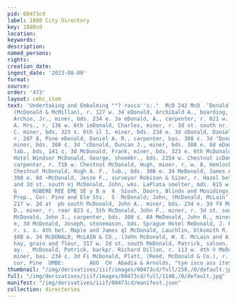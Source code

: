 ```yaml
---
pid: 00473cd
label: 1880 City Directory
key: 1880cd
location: 
keywords: 
description: 
named_persons: 
rights: 
creation_date: 
ingest_date: '2023-08-09'
format: 
source: 
order: '473'
layout: cmhc_item
text: 'Undertaking and Embalming °°? rasca''s:.°  McD 242 McD  ‘Donald, Angus D.,
  (McDonald & McMillan), r. 127 w. 34 eDonald, Archibald A., boarding, 234 e. 3d ‘cDonald,
  Archie, Jr., miner, bds. 234 e. 3a eDonald, A., carpenter, r. 621 w. Chestnut [cDonald,
  A. Mrs., r, 136 w. 6th ioDonald, Charles, miner, r. 3d st. south nr. Alder eDonald,
  C. miner, bds, 323 ¢. 6th il 1, miner, bds. 234 e. 3d ¢Donald, Daniel, teamster,
  r. 207 8, Pine eDonald, Daniel A. R., carpenter, bas. 308 ¢. 3d ‘Donald, Dunean,
  miner, bds. 308 ¢. 3d ‘cDonald, Duncan J., miner, bds. 308 e. 8d eDonald, Felix,
  lab., bds, 141 ¢, 3d McDonald, Frank, miner, bds. 323 e. 6th McDonald, George, cook
  Hotel Windsor McDonald, George, shoemkr., bds. 2254 w. Chestnut icDonald, George,
  carpenter, r. 718 w. Chestnut McDonald, Hugh, miner, r, w. 8, Hemlock bet. 3d and
  Chestnut McDonald, Hugh A. F., lub., bds. 308 e. 34 MeDonald, James A. miner, bds.
  308 e. 8d ~McDonald, Jesse F., surveyor Robison & Sizer, r. Hazel bet. Chestnut
  and 2d st. south ej McDonald, John, wks. LaPlata smelter, bds. 815 w. Chestnut     v
  &     HSBERE REE EME SE y B a  4  Siush, Doors, Blinds and Mouidings, ‘J. D. GRIFFITH,
  Prop., Cor. Pine and Elm Sts.  5  McDonald; John, (McDonald, McLain’ & Co.), r.
  217 w. 2d at  pb south McDonald, John A., miner, bds. 234 e. 3d f4 McDonald, John
  D., miner, r. rear 823 ¢, 5th McDonald, John F., miner, r. 3d st. south nr. Alder
  McDonald, John J., carpenter, bds. 308 ¢. 84 MeDonald, John R., miner, bds. 308
  e, 3d McDonald, Joseph, stonemason, bds. Sprague Hotel MeDonald, J. P., carpenter,
  r. s. s. 4th bet. Maple and James ql McDonald, Lauchlin, blksmith R. 5. McLeod,
  $08 e. 34 McDONALD, McLAIN & CO., (John McDonald, W. E. McLain and A. G. Bowman),
  hay, grain and flour, 317 w. 2d st. south MeDonald, Patrick, saloon, 204 Harrison
  ay. _ McDonald, Patrick, barkpr. Richard Dillon, r. 113 w. 4th © MeDonatd, Peter,
  miner, bas. 234 ¢. 3d Fi McDonald, Platt, (Reed, McDonald & Co.), r. Chestnut ne.
  cor, Pine  UMBE:        AGO  CH  Abadia & Arnolds, "tym isco ass ites tare tn    '
thumbnail: "/img/derivatives/iiif/images/00473cd/full/250,/0/default.jpg"
full: "/img/derivatives/iiif/images/00473cd/full/1140,/0/default.jpg"
manifest: "/img/derivatives/iiif/00473cd/manifest.json"
collection: directories
---
```

